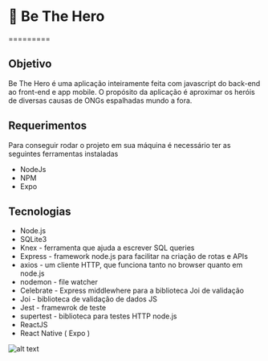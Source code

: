 # :rocket: Be The Hero
=========

## Objetivo
Be The Hero é uma aplicação inteiramente feita com javascript do back-end ao front-end e app mobile. O propósito da aplicação é 
aproximar os heróis de diversas causas de ONGs espalhadas mundo a fora.

## Requerimentos

Para conseguir rodar o projeto em sua máquina é necessário ter as seguintes ferramentas instaladas
- NodeJs
- NPM
- Expo

## Tecnologias

- Node.js
- SQLite3
- Knex - ferramenta que ajuda a escrever SQL queries
- Express - framework node.js para facilitar na criação de rotas e APIs
- axios - um cliente HTTP, que funciona tanto no browser quanto em node.js
- nodemon - file watcher
- Celebrate - Express middlewhere para a biblioteca Joi de validação
- Joi - biblioteca de validação de dados JS
- Jest - framewrok de teste
- supertest - biblioteca para testes HTTP node.js
- ReactJS
- React Native ( Expo )

![alt text][logo]

[logo]: https://github.com/Preddo/be-the-hero/assets/webview.gif "Web App"